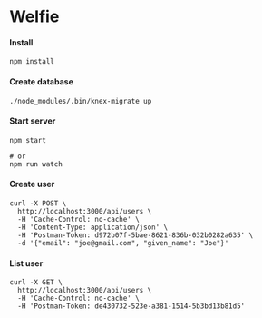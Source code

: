# Welfie

#### Install

```
npm install
```

#### Create database

```
./node_modules/.bin/knex-migrate up
```

#### Start server

```
npm start

# or
npm run watch
```

#### Create user

```
curl -X POST \
  http://localhost:3000/api/users \
  -H 'Cache-Control: no-cache' \
  -H 'Content-Type: application/json' \
  -H 'Postman-Token: d972b07f-5bae-8621-836b-032b0282a635' \
  -d '{"email": "joe@gmail.com", "given_name": "Joe"}'  
```

#### List user

```
curl -X GET \
  http://localhost:3000/api/users \
  -H 'Cache-Control: no-cache' \
  -H 'Postman-Token: de430732-523e-a381-1514-5b3bd13b81d5'
```

